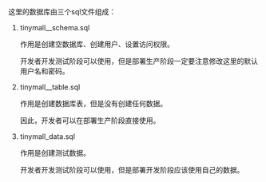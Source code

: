 这里的数据库由三个sql文件组成：

1. tinymall__schema.sql
  
   作用是创建空数据库、创建用户、设置访问权限。
   
   开发者开发测试阶段可以使用，但是部署生产阶段一定要注意修改这里的默认用户名和密码。

2. tinymall__table.sql

   作用是创建数据库表，但是没有创建任何数据。
   
   因此，开发者可以在部署生产阶段直接使用。
 
3. tinymall_data.sql

   作用是创建测试数据。
   
   开发者开发测试阶段可以使用，但是部署开发阶段应该使用自己的数据。